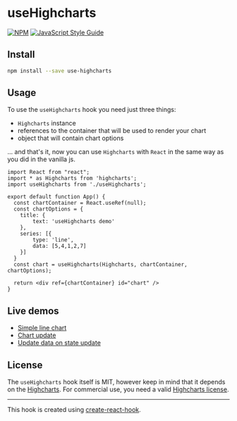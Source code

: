 # useHighcharts

[![NPM](https://img.shields.io/npm/v/use-highcharts.svg)](https://www.npmjs.com/package/use-highcharts) [![JavaScript Style Guide](https://img.shields.io/badge/code_style-standard-brightgreen.svg)](https://standardjs.com)

## Install

```bash
npm install --save use-highcharts
```

## Usage

To use the `useHighcharts` hook you need just three things: 
- `Highcharts` instance
- references to the container that will be used to render your chart
- object that will contain chart options <br>

... and that's it, now you can use `Highcharts` with `React` in the same way as you did in the vanilla js.

```tsx
import React from "react";
import * as Highcharts from 'highcharts';
import useHighcharts from './useHighcharts';

export default function App() {
  const chartContainer = React.useRef(null);
  const chartOptions = {
    title: {
        text: 'useHighcharts demo'
    },
    series: [{
        type: 'line',
        data: [5,4,1,2,7]
    }]
  }
  const chart = useHighcharts(Highcharts, chartContainer, chartOptions);

  return <div ref={chartContainer} id="chart" />
}
```

## Live demos
- [Simple line chart](https://stackblitz.com/edit/use-highcharts?file=src/App.js)
- [Chart update](https://stackblitz.com/edit/use-highcharts-update?file=src/App.js)
- [Update data on state update](https://stackblitz.com/edit/use-highcharts-live-data?file=src/App.js)
## License

The `useHighcharts` hook itself is MIT, however keep in mind that it depends on the [Highcharts](https://www.highcharts.com). For commercial use, you need a valid [Highcharts license](https://shop.highsoft.com/).

---
This hook is created using [create-react-hook](https://github.com/hermanya/create-react-hook).
